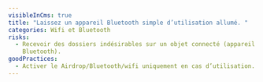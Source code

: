```yaml
---
visibleInCms: true
title: "Laissez un appareil Bluetooth simple d’utilisation allumé. "
categories: Wifi et Bluetooth
risks:
  - Recevoir des dossiers indésirables sur un objet connecté (appareil
    Bluetooth).
goodPractices:
  - Activer le Airdrop/Bluetooth/wifi uniquement en cas d’utilisation.
---
```


